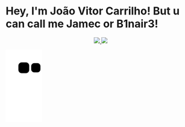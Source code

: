 # Hey, I'm João Vitor Carrilho! But u can call me Jamec or B1nair3!

<div align="center">
  <a href="https://github.com/B1nair3">
  <img height="180em" src="https://github-readme-stats.vercel.app/api?username=B1nair3&show_icons=true&theme=dark&include_all_commits=true&count_private=true"/>
  <img height="180em" src="https://github-readme-stats.vercel.app/api/top-langs/?username=B1nair3&layout=compact&langs_count=7&theme=dark"/>
</div>
  
  
  
   ![Snake animation](https://github.com/B1nair3/B1nair3/blob/output/github-contribution-grid-snake.svg)
